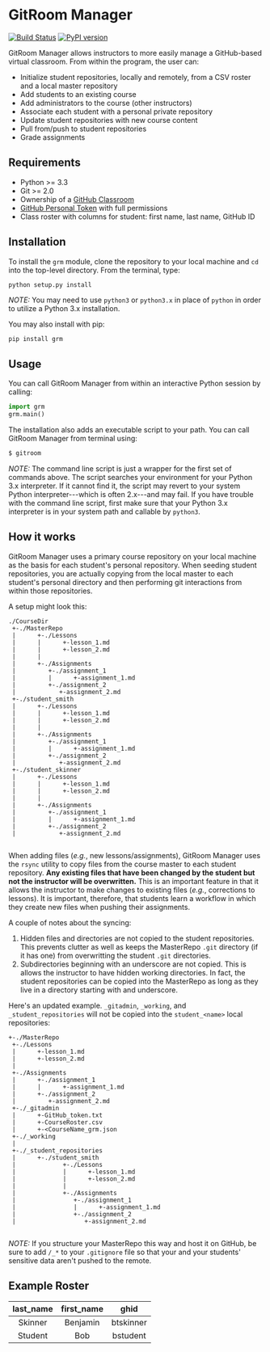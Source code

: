 GitRoom Manager
===============

[![Build Status](https://travis-ci.org/btskinner/grm.svg?branch=master)](https://travis-ci.org/btskinner/grm)
[![PyPI version](https://badge.fury.io/py/grm.svg)](https://badge.fury.io/py/grm)

GitRoom Manager allows instructors to more easily manage a GitHub-based
virtual classroom. From within the program, the user can:

-   Initialize student repositories, locally and remotely, from a CSV
    roster and a local master repository
-   Add students to an existing course
-   Add administrators to the course (other instructors)
-   Associate each student with a personal private repository
-   Update student repositories with new course content
-   Pull from/push to student repositories
-   Grade assignments

Requirements
------------

-   Python &gt;= 3.3
-   Git &gt;= 2.0
-   Ownership of a [GitHub Classroom](https://classroom.github.com/)
-   [GitHub Personal
    Token](https://help.github.com/articles/creating-an-access-token-for-command-line-use/)
    with full permissions
-   Class roster with columns for student: first name, last name, GitHub
    ID

Installation
------------

To install the `grm` module, clone the repository to your local machine
and `cd` into the top-level directory. From the terminal, type:

```
python setup.py install
```

*NOTE:* You may need to use `python3` or `python3.x` in place of
`python` in order to utilize a Python 3.x installation.

You may also install with pip:

```bash
pip install grm
```

Usage
-----

You can call GitRoom Manager from within an interactive Python session
by calling:

```python
import grm
grm.main()
```

The installation also adds an executable script to your path. You can
call GitRoom Manager from terminal using:

```bash
$ gitroom
```

*NOTE:* The command line script is just a wrapper for the first set of
commands above. The script searches your environment for your Python 3.x
interpreter. If it cannot find it, the script may revert to your system
Python interpreter---which is often 2.x---and may fail. If you have
trouble with the command line script, first make sure that your Python
3.x interpreter is in your system path and callable by `python3`.

How it works
------------

GitRoom Manager uses a primary course repository on your local machine
as the basis for each student's personal repository. When seeding
student repositories, you are actually copying from the local master to
each student's personal directory and then performing git interactions
from within those repositories.

A setup might look this:

```
./CourseDir
 +-./MasterRepo
 |      +-./Lessons
 |      |      +-lesson_1.md
 |      |      +-lesson_2.md
 |      |
 |      +-./Assignments
 |         +-./assignment_1
 |         |      +-assignment_1.md
 |         +-./assignment_2
 |            +-assignment_2.md
 +-./student_smith           
 |      +-./Lessons
 |      |      +-lesson_1.md
 |      |      +-lesson_2.md
 |      |
 |      +-./Assignments
 |         +-./assignment_1
 |         |      +-assignment_1.md
 |         +-./assignment_2
 |            +-assignment_2.md
 +-./student_skinner         
 |      +-./Lessons
 |      |      +-lesson_1.md
 |      |      +-lesson_2.md
 |      |
 |      +-./Assignments
 |         +-./assignment_1
 |         |      +-assignment_1.md
 |         +-./assignment_2
 |            +-assignment_2.md
 
```

When adding files (*e.g.*, new lessons/assignments), GitRoom Manager
uses the `rsync` utility to copy files from the course master to each
student repository. **Any existing files that have been changed by the
student but not the instructor will be overwritten.** This is an
important feature in that it allows the instructor to make changes to
existing files (*e.g.*, corrections to lessons). It is important,
therefore, that students learn a workflow in which they create new files
when pushing their assignments.

A couple of notes about the syncing:

1.  Hidden files and directories are not copied to the
    student repositories. This prevents clutter as well as keeps the
    MasterRepo `.git` directory (if it has one) from overwritting the
    student `.git` directories.
2.  Subdirectories beginning with an underscore are not copied. This is
    allows the instructor to have hidden working directories. In fact,
    the student repositories can be copied into the MasterRepo as long
    as they live in a directory starting with and underscore.

Here's an updated example. `_gitadmin`, `_working`, and
`_student_repositories` will not be copied into the `student_<name>`
local repositories:

```
+-./MasterRepo
 +-./Lessons
 |      +-lesson_1.md
 |      +-lesson_2.md
 |
 +-./Assignments
 |      +-./assignment_1
 |      |      +-assignment_1.md
 |      +-./assignment_2
 |         +-assignment_2.md
 +-./_gitadmin
 |      +-GitHub_token.txt
 |      +-CourseRoster.csv
 |      +-<CourseName_grm.json
 +-./_working
 |
 +-./_student_repositories
 |      +-./student_smith            
 |             +-./Lessons
 |             |      +-lesson_1.md
 |             |      +-lesson_2.md
 |             |
 |             +-./Assignments
 |                +-./assignment_1
 |                |      +-assignment_1.md
 |                +-./assignment_2
 |                   +-assignment_2.md
 
```

*NOTE:* If you structure your MasterRepo this way and host it on GitHub,
be sure to add `/_*` to your `.gitignore` file so that your and your
students' sensitive data aren't pushed to the remote.

Example Roster
--------------

|last\_name|first\_name|ghid|  
|:---:|:---:|:---:|  
|Skinner|Benjamin|btskinner|  
|Student|Bob|bstudent|


